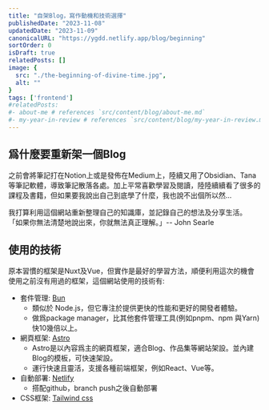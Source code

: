 ```yaml
---
title: "自架Blog，寫作動機和技術選擇"
publishedDate: "2023-11-08"
updatedDate: "2023-11-09"
canonicalURL: "https://ygdd.netlify.app/blog/beginning"
sortOrder: 0
isDraft: true
relatedPosts: []
image: {
  src: "./the-beginning-of-divine-time.jpg",
  alt: ""
}
tags: ['frontend']
#relatedPosts:
#- about-me # references `src/content/blog/about-me.md`
#- my-year-in-review # references `src/content/blog/my-year-in-review.md`
---
```


<div>
  <h2>爲什麼要重新架一個Blog</h2>
  <p>之前會將筆記打在Notion上或是發佈在Medium上，陸續又用了Obsidian、Tana等筆記軟體，導致筆記散落各處。加上平常喜歡學習及閱讀，陸陸續續看了很多的課程及書籍，但如果要我說出自己到底學了什麼，我也說不出個所以然...</p>
  <p class="mt-4">
    我打算利用這個網站重新整理自己的知識庫，並記錄自己的想法及分享生活。
    <quote>「如果你無法清楚地說出來，你就無法真正理解。」-- John Searle</quote>
  </p>
  <h2>使用的技術</h2>
  <p>原本習慣的框架是Nuxt及Vue，但實作是最好的學習方法，順便利用這次的機會使用之前沒有用過的框架，這個網站使用的技術有:</p>
  <ul class="mt-4">
    <li>
      套件管理: <a href="https://bun.sh/" target="_blank">Bun</a>
      <ul class="pl-4 list-disc">
        <li>類似於 Node.js，但它專注於提供更快的性能和更好的開發者體驗。</li>
        <li>做爲package manager，比其他套件管理工具(例如pnpm、npm 與Yarn)快10幾倍以上。</li>
      </ul>
    </li>
    <li>
      網頁框架: <a href="https://astro.build/" target="_blank">Astro</a>
      <ul class="pl-4 list-disc">
        <li>Astro是以內容爲主的網頁框架，適合Blog、作品集等網站架設。並內建Blog的模板，可快速架設。</li>
        <li>運行快速且靈活，支援各種前端框架，例如React、Vue等。</li>
      </ul>
    </li>
    <li>
      自動部署: <a href="https://www.netlify.com/" target="_blank">Netlify</a>
      <ul class="pl-4 list-disc">
        <li>搭配github，branch push之後自動部署</li>
      </ul>
    </li>
    <li>CSS框架: <a href="https://tailwindcss.com/" target="_blank">Tailwind css</a></li>
  </ul>
</div>